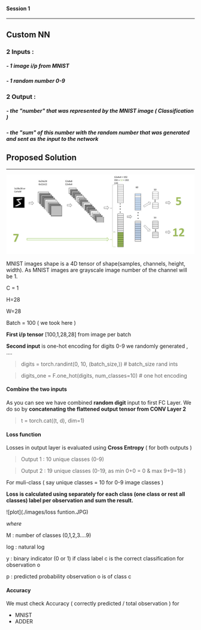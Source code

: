 #### Session 1 
***
## Custom NN 
### 2 Inputs :
##### - 1 image i/p from MNIST
##### - 1 random number 0-9

### 2 Output :
##### - the "number" that was represented by the MNIST image ( Classification )
##### - the "sum" of this number with the random number that was generated and sent as the input to the network

## Proposed Solution 
***

![plot](./images/network.JPG)

MNIST images shape is a 4D tensor of shape(samples, channels, height, width). As MNIST images are grayscale image number of the channel will be 1.

C = 1

H=28

W=28

Batch = 100 ( we took here )


**First i/p tensor** [100,1,28,28] from image per batch


**Second input** is one-hot encoding for digits 0-9 
we randomly generated , ....

>   digits = torch.randint(0, 10, (batch_size,)) # batch_size rand ints

>   digits_one = F.one_hot(digits, num_classes=10) # one hot encoding


#### Combine the two inputs

As you can see we have combined **random digit** input to first FC Layer. We do so by **concatenating 
the flattened output tensor from CONV Layer 2**

> t = torch.cat((t, d), dim=1)


#### Loss function
Losses in output layer is evaluated using **Cross Entropy** ( for both outputs )

> Output 1 : 10 unique classes (0-9)

> Output 2 : 19 unique classes (0-19, as min 0+0 = 0 & max 9+9=18 )

For muli-class ( say unique classes = 10 for 0-9 image classes )

**Loss is calculated using separately for each class (one class or rest all classes) label per observation and sum the result.**

![plot](./images/loss funtion.JPG)

*where*

M : number of classes (0,1,2,3....9)

log : natural log

y : binary indicator (0 or 1) if class label c is the correct classification for observation o

p : predicted probability observation o is of class c


#### Accuracy

We must check Accuracy ( correctly predicted / total observation ) for 

- MNIST
- ADDER


